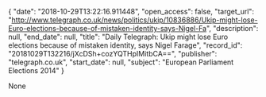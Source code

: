 {
  "date": "2018-10-29T13:22:16.911448", 
  "open_access": false, 
  "target_url": "http://www.telegraph.co.uk/news/politics/ukip/10836886/Ukip-might-lose-Euro-elections-because-of-mistaken-identity-says-Nigel-Fa", 
  "description": null, 
  "end_date": null, 
  "title": "Daily Telegraph: Ukip might lose Euro elections because of mistaken identity, says Nigel Farage", 
  "record_id": "20181029T132216/jXcDSh+cozYQTHpIMitbCA==", 
  "publisher": "telegraph.co.uk", 
  "start_date": null, 
  "subject": "European Parliament Elections 2014"
}

None